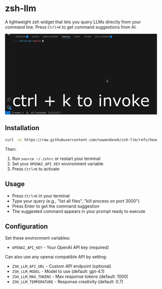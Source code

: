# zsh-llm

A lightweight zsh widget that lets you query LLMs directly from your command line. Press `Ctrl+K` to get command suggestions from AI.

![demo](/demo.gif)

## Installation

```bash
curl -sL https://raw.githubusercontent.com/nuwandavek/zsh-llm/refs/heads/master/install.sh | sh
```

Then:
1. Run `source ~/.zshrc` or restart your terminal
2. Set your `OPENAI_API_KEY` environment variable
3. Press `Ctrl+K` to activate

## Usage

- Press `Ctrl+K` in your terminal
- Type your query (e.g., "list all files", "kill process on port 3000")
- Press Enter to get the command suggestion
- The suggested command appears in your prompt ready to execute

## Configuration

Set these environment variables:
- `OPENAI_API_KEY` - Your OpenAI API key (required)

Can also use any openai compatible API by setting:
- `ZSH_LLM_API_URL` - Custom API endpoint (optional)
- `ZSH_LLM_MODEL` - Model to use (default: gpt-4.1)
- `ZSH_LLM_MAX_TOKENS` - Max response tokens (default: 1000)
- `ZSH_LLM_TEMPERATURE` - Response creativity (default: 0.7)